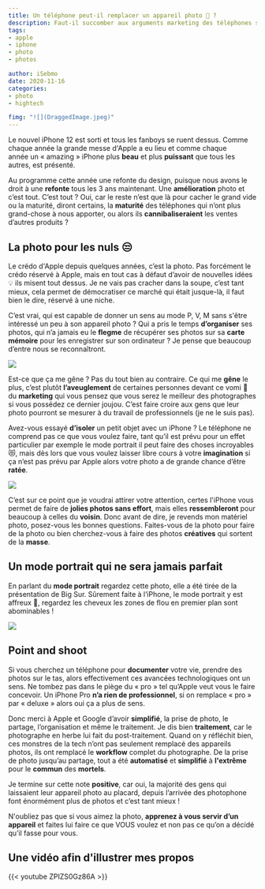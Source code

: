 ```yaml
---
title: Un téléphone peut-il remplacer un appareil photo 📸 ?
description: Faut-il succomber aux arguments marketing des téléphones supérieurs aux appareils photo ? Une discussion qui revient tous les ans.
tags:
- apple
- iphone
- photo
- photos

author: iSebmo
date: 2020-11-16
categories:
- photo
- hightech

fimg: "![](DraggedImage.jpeg)"
---
```


Le nouvel iPhone 12 est sorti et tous les fanboys se ruent dessus.
Comme chaque année la grande messe d'Apple a eu lieu et comme chaque année un « amazing » iPhone plus **beau** et plus **puissant** que tous les autres, est présenté. 

Au programme cette année une refonte du design, puisque nous avons le droit à une **refonte** tous les 3 ans maintenant. Une **amélioration** photo et c’est tout. C’est tout ? Oui, car le reste n’est que là pour cacher le grand vide ou la maturité, diront certains, la **maturité** des téléphones qui n’ont plus grand-chose à nous apporter, ou alors ils **cannibaliseraient** les ventes d’autres produits ?

## La photo pour les nuls 😒 
Le crédo d'Apple depuis quelques années, c’est la photo. Pas forcément le crédo réservé à Apple, mais en tout cas à défaut d’avoir de nouvelles idées 💡 ils misent tout dessus. Je ne vais pas cracher dans la soupe, c’est tant mieux, cela permet de démocratiser ce marché qui était jusque-là, il faut bien le dire, réservé à une niche. 

C’est vrai, qui est capable de donner un sens au mode P, V, M sans s'être intéressé un peu à son appareil photo ? 
Qui a pris le temps **d’organiser** ses photos, qui n’a jamais eu le **flegme** de récupérer ses photos sur sa **carte mémoire** pour les enregistrer sur son ordinateur ? 
Je pense que beaucoup d’entre nous se reconnaîtront. 

![](DraggedImage-1.jpeg)

Est-ce que ça me gêne ? Pas du tout bien au contraire. Ce qui me **gêne** le plus, c’est plutôt **l’aveuglement** de certaines personnes devant ce vomi 🤮 du **marketing** qui vous pensez que vous serez le meilleur des photographes si vous possédez ce dernier joujou. C’est faire croire aux gens que leur photo pourront se mesurer à du travail de professionnels (je ne le suis pas). 

Avez-vous essayé **d’isoler** un petit objet avec un iPhone ? Le téléphone ne comprend pas ce que vous voulez faire, tant qu’il est prévu pour un effet particulier par exemple le mode portrait il peut faire des choses incroyables 😻, mais dès lors que vous voulez laisser libre cours à votre **imagination** si ça n’est pas prévu par Apple alors votre photo a de grande chance d’être **ratée**.

![](DraggedImage-2.jpeg)

C’est sur ce point que je voudrai attirer votre attention, certes l'iPhone vous permet de faire de **jolies photos sans effort**, mais elles **ressembleront** pour beaucoup à celles du **voisin**. Donc avant de dire, je revends mon matériel photo, posez-vous les bonnes questions. Faites-vous de la photo pour faire de la photo ou bien cherchez-vous à faire des photos **créatives** qui sortent de la **masse**.


## Un mode portrait qui ne sera jamais parfait

En parlant du **mode portrait** regardez cette photo, elle a été tirée de la présentation de Big Sur. Sûrement faite à l’iPhone, le mode portrait y est affreux 😤, regardez les cheveux les zones de flou en premier plan sont abominables !

![](apple-portrait-beurk.jpg)

## Point and shoot

Si vous cherchez un téléphone pour **documenter** votre vie, prendre des photos sur le tas, alors effectivement ces avancées technologiques ont un sens. Ne tombez pas dans le piège du « pro » tel qu’Apple veut vous le faire concevoir. Un iPhone Pro **n’a rien de professionnel**, si on remplace « pro » par « deluxe » alors oui ça a plus de sens. 

Donc merci à Apple et Google d’avoir **simplifié**, la prise de photo, le partage, l’organisation et même le traitement. Je dis bien **traitement**, car le photographe en herbe lui fait du post-traitement.
Quand on y réfléchit bien, ces monstres de la tech n’ont pas seulement remplacé des appareils photos, ils ont remplacé le **workflow** complet du photographe. De la prise de photo jusqu’au partage, tout a été **automatisé** et **simplifié** à **l'extrême** pour le **commun** des **mortels**. 

Je termine sur cette note **positive**, car oui, la majorité des gens qui laissaient leur appareil photo au placard, depuis l’arrivée des photophone font énormément plus de photos et c’est tant mieux !

N'oubliez pas que si vous aimez la photo, **apprenez à vous servir d’un appareil** et faites lui faire ce que VOUS voulez et non pas ce qu’on a décidé qu’il fasse pour vous. 

## Une vidéo afin d'illustrer mes propos
{{< youtube ZPIZS0Gz86A >}}